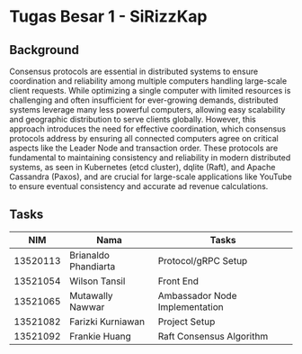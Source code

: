 # Tugas Besar 1 - SiRizzKap

## Background
Consensus protocols are essential in distributed systems to ensure coordination and reliability among multiple computers handling large-scale client requests. While optimizing a single computer with limited resources is challenging and often insufficient for ever-growing demands, distributed systems leverage many less powerful computers, allowing easy scalability and geographic distribution to serve clients globally. However, this approach introduces the need for effective coordination, which consensus protocols address by ensuring all connected computers agree on critical aspects like the Leader Node and transaction order. These protocols are fundamental to maintaining consistency and reliability in modern distributed systems, as seen in Kubernetes (etcd cluster), dqlite (Raft), and Apache Cassandra (Paxos), and are crucial for large-scale applications like YouTube to ensure eventual consistency and accurate ad revenue calculations.

## Tasks
| NIM | Nama       | Tasks   |
|-------------|------------------------|------------|
| 13520113      | Brianaldo Phandiarta   | Protocol/gRPC Setup    |
| 13521054        | Wilson Tansil | Front End    | 
| 13521065     | Mutawally Nawwar        | Ambassador Node Implementation   | 
| 13521082        | Farizki Kurniawan    | Project Setup    |
| 13521092        | Frankie Huang    | Raft Consensus Algorithm    |

